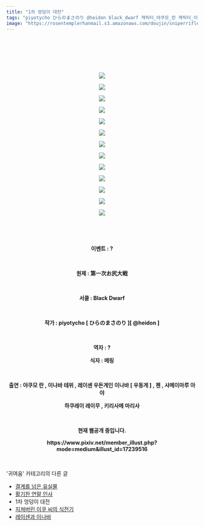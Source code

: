 ```yaml
---
title: "1차 엉덩이 대전"
tags: "piyotycho ひらのまさのり @heidon black_dwarf 캐릭터_야쿠모_란 캐릭터_이나바_테위 캐릭터_레이센_우동게인_이나바 캐릭터_우동게 캐릭터_첸 캐릭터_샤메이마루_아야 캐릭터_하쿠레이_레이무 캐릭터_키리사메_마리사 귀여움"
image: "https://rosentemplerhanmail.s3.amazonaws.com/doujin/sniperriflesr/4986/001.jpg"
---
```

<div class="article">
<p style="text-align: center;"><b><br/></b></p>
<p style="text-align: center;"><b><br/></b></p>
<p style="text-align: center;"><b></b><br/></p>
<p style="text-align: center;"><img src="{{ site.imgserver11 }}/sniperriflesr/4986/001.jpg"/></p>
<p style="text-align: center;"><b></b></p>
<p style="text-align: center;"><img src="{{ site.imgserver11 }}/sniperriflesr/4986/002.jpg"/></p>
<p style="text-align: center;"><b></b></p>
<p style="text-align: center;"><img src="{{ site.imgserver11 }}/sniperriflesr/4986/003.jpg"/></p>
<p style="text-align: center;"><b></b></p>
<p style="text-align: center;"><img src="{{ site.imgserver11 }}/sniperriflesr/4986/004.jpg"/></p>
<p style="text-align: center;"><b></b></p>
<p style="text-align: center;"><img src="{{ site.imgserver11 }}/sniperriflesr/4986/005.jpg"/></p>
<p style="text-align: center;"><b></b></p>
<p style="text-align: center;"><img src="{{ site.imgserver11 }}/sniperriflesr/4986/006.jpg"/></p>
<p style="text-align: center;"><b></b></p>
<p style="text-align: center;"><img src="{{ site.imgserver11 }}/sniperriflesr/4986/007.jpg"/></p>
<p style="text-align: center;"><b></b></p>
<p style="text-align: center;"><img src="{{ site.imgserver11 }}/sniperriflesr/4986/008.jpg"/></p>
<p style="text-align: center;"><b></b></p>
<p style="text-align: center;"><img src="{{ site.imgserver11 }}/sniperriflesr/4986/009.jpg"/></p>
<p style="text-align: center;"><b></b></p>
<p style="text-align: center;"><img src="{{ site.imgserver11 }}/sniperriflesr/4986/010.jpg"/></p>
<p style="text-align: center;"><b></b></p>
<p style="text-align: center;"><img src="{{ site.imgserver11 }}/sniperriflesr/4986/011.jpg"/></p>
<p style="text-align: center;"><b></b></p>
<p style="text-align: center;"><img src="{{ site.imgserver11 }}/sniperriflesr/4986/012.jpg"/></p>
<p style="text-align: center;"><b></b></p>
<p style="text-align: center;"><img src="{{ site.imgserver11 }}/sniperriflesr/4986/013.jpg"/></p>
<p style="text-align: center;"><b><br/></b></p>
<p style="text-align: center;"><b><br/></b></p>
<p style="text-align: center;"><b>이벤트 : ?</b></p>
<p style="text-align: center;"><b><br/></b></p>
<p style="text-align: center;"><b>원제 : 第一次お尻大戦</b></p>
<p style="text-align: center;"><b><br/></b></p>
<p style="text-align: center;"><b>서클 : Black Dwarf</b></p>
<p style="text-align: center;"><b><br/></b></p>
<p style="text-align: center;"><b>작가 : piyotycho [ ひらのまさのり ][ @heidon ]</b></p>
<p style="text-align: center;"><b><br/></b></p>
<p style="text-align: center;"><b>역자 : ?</b></p>
<p style="text-align: center;"><b>식자 : 메링</b></p>
<p style="text-align: center;"><b><br/></b></p>
<p style="text-align: center;"><b>출연 : 야쿠모 란 , 이나바 테위 , 레이센 우돈게인 이나바 [ 우동게 ] , 첸 , 샤메이마루 아야</b></p>
<p style="text-align: center;"><b>하쿠레이 레이무 , 키리사메 마리사</b></p>
<p style="text-align: center;"><b><br/></b></p>
<p style="text-align: center;"><b><span style="; ">현재 웹공개 중입니다.</span></b></p>
<p style="text-align: center;"><b><span style="; ">https://www.pixiv.net/member_illust.php?mode=medium&amp;illust_id=17239516</span></b><br/></p>
</div><br/>
<div class="another">
<p>'귀여움' 카테고리의 다른 글</p>
<ul>
<li><a href="/sniperriflesr_5374">결계를 넘은 유실물</a></li>
<li><a href="/sniperriflesr_4995">활기찬 연말 인사</a></li>
<li>1차 엉덩이 대전</li>
<li><a href="/sniperriflesr_4983">지쳐버린 이쿠 씨의 식전기</a></li>
<li><a href="/sniperriflesr_4945">레이센과 이나바</a></li>
</ul>
</div><br/>
<div class="comment" id="commentListBlock_4986" style="display: none ">
</div><br/>
<br/>
<p id="refer"></p>
<br/>
